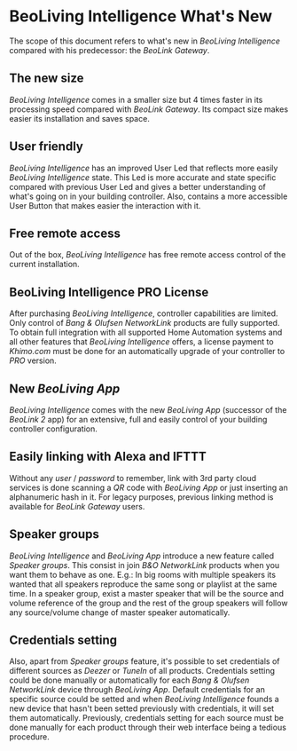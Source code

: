 # BeoLiving Intelligence What's New

The scope of this document refers to what's new in _BeoLiving Intelligence_ compared with his predecessor: the _BeoLink Gateway_. 

## The new size

_BeoLiving Intelligence_ comes in a smaller size but 4 times faster in its processing speed compared with _BeoLink Gateway_. Its compact size 
makes easier its installation and saves space.  

## User friendly

_BeoLiving Intelligence_ has an improved User Led that reflects more easily _BeoLiving Intelligence_ state. This Led is more accurate and state 
specific compared with previous User Led and gives a better understanding of what's going on in your building controller. Also, contains a more 
accessible User Button that makes easier the interaction with it.

## Free remote access

Out of the box, _BeoLiving Intelligence_ has free remote access control of the current installation.

## BeoLiving Intelligence PRO License

After purchasing _BeoLiving Intelligence_, controller capabilities are limited. Only control of _Bang & Olufsen NetworkLink_ products are fully 
supported. To obtain full integration with all supported Home Automation systems and all other features that _BeoLiving Intelligence_ offers, a 
license payment to _Khimo.com_ must be done for an automatically upgrade of your controller to _PRO_ version.

## New _BeoLiving App_

_BeoLiving Intelligence_ comes with the new _BeoLiving App_ (successor of the _BeoLink 2_ app) for an extensive, full and easily control of your 
building controller configuration.

## Easily linking with Alexa and IFTTT

Without any _user_ / _password_ to remember, link with 3rd party cloud services is done scanning a _QR_ code with _BeoLiving App_ or just 
inserting an alphanumeric hash in it. For legacy purposes, previous linking method is available for _BeoLink Gateway_ users.

## Speaker groups

_BeoLiving Intelligence_ and _BeoLiving App_ introduce a new feature called _Speaker groups_. This consist in join _B&O NetworkLink_ products when
 you want them to behave as one. E.g.: In big rooms with multiple speakers its wanted that all speakers reproduce the same song or playlist at the
 same time. In a speaker group, exist a master speaker that will be the source and volume reference of the group and the rest of the group 
speakers will follow any source/volume change of master speaker automatically.

## Credentials setting

Also, apart from _Speaker groups_ feature, it's possible to set credentials of different sources as _Deezer_ or _TuneIn_ of all products. 
Credentials setting could be done manually or automatically for each _Bang & Olufsen NetworkLink_ device through _BeoLiving App_. Default 
credentials for an specific source could be setted and when _BeoLiving Intelligence_ founds a new device that hasn't been setted previously with 
credentials, it will set them automatically. Previously, credentials setting for each source must be done manually for each product through their 
web interface being a tedious procedure.
